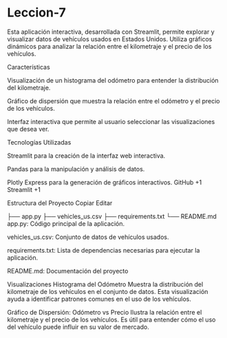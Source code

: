 # Leccion-7
Esta aplicación interactiva, desarrollada con Streamlit, permite explorar y visualizar datos de vehículos usados en Estados Unidos. Utiliza gráficos dinámicos para analizar la relación entre el kilometraje y el precio de los vehículos.

Características

Visualización de un histograma del odómetro para entender la distribución del kilometraje.

Gráfico de dispersión que muestra la relación entre el odómetro y el precio de los vehículos.

Interfaz interactiva que permite al usuario seleccionar las visualizaciones que desea ver.

Tecnologías Utilizadas

Streamlit para la creación de la interfaz web interactiva.

Pandas para la manipulación y análisis de datos.

Plotly Express para la generación de gráficos interactivos.
GitHub
+1
Streamlit
+1

Estructura del Proyecto
Copiar
Editar

├── app.py
├── vehicles_us.csv
├── requirements.txt
└── README.md
app.py: Código principal de la aplicación.

vehicles_us.csv: Conjunto de datos de vehículos usados.

requirements.txt: Lista de dependencias necesarias para ejecutar la aplicación.

README.md: Documentación del proyecto

Visualizaciones
Histograma del Odómetro
Muestra la distribución del kilometraje de los vehículos en el conjunto de datos. Esta visualización ayuda a identificar patrones comunes en el uso de los vehículos.

Gráfico de Dispersión: Odómetro vs Precio
Ilustra la relación entre el kilometraje y el precio de los vehículos. Es útil para entender cómo el uso del vehículo puede influir en su valor de mercado.
